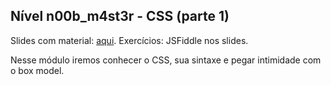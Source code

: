 ## Nível n00b_m4st3r - CSS (parte 1)

Slides com material: [aqui](https://slides.com/pedromello/adt-dev-n00b_m4st3r-css).
Exercícios: JSFiddle nos slides.

Nesse módulo iremos conhecer o CSS, sua sintaxe e pegar intimidade com o box model.